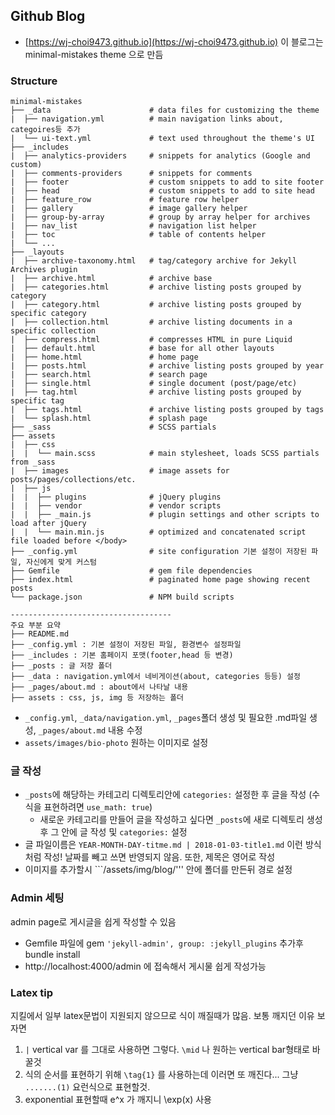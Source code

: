 ## Github Blog
- [https://wj-choi9473.github.io](https://wj-choi9473.github.io)
이 블로그는 minimal-mistakes theme 으로 만듬

### Structure

```
minimal-mistakes
├── _data                      # data files for customizing the theme
|  ├── navigation.yml          # main navigation links about, categoires등 추가
|  └── ui-text.yml             # text used throughout the theme's UI
├── _includes
|  ├── analytics-providers     # snippets for analytics (Google and custom)
|  ├── comments-providers      # snippets for comments 
|  ├── footer                  # custom snippets to add to site footer
|  ├── head                    # custom snippets to add to site head
|  ├── feature_row             # feature row helper
|  ├── gallery                 # image gallery helper
|  ├── group-by-array          # group by array helper for archives
|  ├── nav_list                # navigation list helper
|  ├── toc                     # table of contents helper
|  └── ...
├── _layouts
|  ├── archive-taxonomy.html   # tag/category archive for Jekyll Archives plugin
|  ├── archive.html            # archive base
|  ├── categories.html         # archive listing posts grouped by category
|  ├── category.html           # archive listing posts grouped by specific category
|  ├── collection.html         # archive listing documents in a specific collection
|  ├── compress.html           # compresses HTML in pure Liquid
|  ├── default.html            # base for all other layouts
|  ├── home.html               # home page
|  ├── posts.html              # archive listing posts grouped by year
|  ├── search.html             # search page
|  ├── single.html             # single document (post/page/etc)
|  ├── tag.html                # archive listing posts grouped by specific tag
|  ├── tags.html               # archive listing posts grouped by tags
|  └── splash.html             # splash page
├── _sass                      # SCSS partials
├── assets
|  ├── css
|  |  └── main.scss            # main stylesheet, loads SCSS partials from _sass
|  ├── images                  # image assets for posts/pages/collections/etc.
|  ├── js
|  |  ├── plugins              # jQuery plugins
|  |  ├── vendor               # vendor scripts
|  |  ├── _main.js             # plugin settings and other scripts to load after jQuery
|  |  └── main.min.js          # optimized and concatenated script file loaded before </body>
├── _config.yml                # site configuration 기본 설정이 저장된 파일, 자신에게 맞게 커스텀
├── Gemfile                    # gem file dependencies
├── index.html                 # paginated home page showing recent posts
└── package.json               # NPM build scripts

------------------------------------
주요 부분 요약
├── README.md
├── _config.yml : 기본 설정이 저장된 파일, 환경변수 설정파일
├── _includes : 기본 홈페이지 포맷(footer,head 등 변경)
├── _posts : 글 저장 폴더
├── _data : navigation.yml에서 네비게이션(about, categories 등등) 설정 
├── _pages/about.md : about에서 나타날 내용
├── assets : css, js, img 등 저장하는 폴더
```

- ```_config.yml```, ```_data/navigation.yml```, ```_pages```폴더 생성 및 필요한 .md파일 생성,  ```_pages/about.md``` 내용 수정
- ```assets/images/bio-photo``` 원하는 이미지로 설정


### 글 작성
-  ```_posts```에 해당하는 카테고리 디렉토리안에 ```categories:``` 설정한 후 글을 작성 (수식을 표현하려면 ```use_math: true```)
    - 새로운 카테고리를 만들어 글을 작성하고 싶다면 ```_posts```에 새로 디렉토리 생성 후 그 안에 글 작성 및 ```categories:``` 설정
- 글 파일이름은 ```YEAR-MONTH-DAY-titme.md | 2018-01-03-title1.md``` 이런 방식처럼 작성! 날짜를 빼고 쓰면 반영되지 않음. 또한, 제목은 영어로 작성
- 이미지를 추가할시 ```/assets/img/blog/''' 안에 폴더를 만든뒤 경로 설정



### Admin 세팅
admin page로 게시글을 쉽게 작성할 수 있음  
- Gemfile 파일에  gem ```'jekyll-admin', group: :jekyll_plugins``` 추가후 bundle install
- http://localhost:4000/admin 에 접속해서 게시물 쉽게 작성가능

### Latex tip
지킬에서 일부 latex문법이 지원되지 않으므로 식이 깨질때가 많음.
보통 깨지던 이유 보자면
1. ```|``` vertical var 를 그대로 사용하면 그렇다. ```\mid``` 나 원하는 vertical bar형태로 바꿀것
2. 식의 순서를 표현하기 위해 ```\tag{1}``` 를 사용하는데 이러면 또 깨진다... 그냥 ```.......(1)```  요런식으로 표현할것.
3. exponential 표현할때 e^x 가 깨지니 \exp(x) 사용
